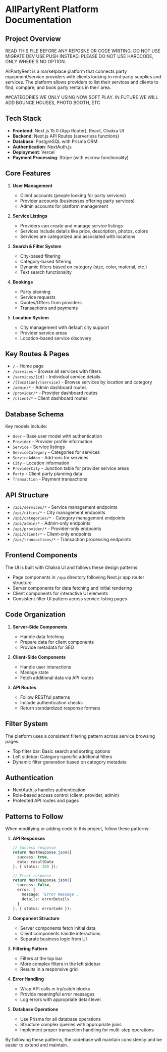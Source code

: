 # AllPartyRent Platform Documentation

## Project Overview

READ THIS FILE BEFORE ANY REPOSNE OR CODE WRITING.
DO NOT USE MIGRATE DEV USE PUSH INSTEAD.
PLEASE DO NOT USE HARDCODE, ONLY WHERE'S NO OPTION.

AllPartyRent is a marketplace platform that connects party equipment/service providers with clients looking to rent party supplies and services. The platform allows providers to list their services and clients to find, compare, and book party rentals in their area.

##CATEGORIES
WE ONLY USING NOW SOFT PLAY. IN FUTURE WE WILL ADD 
BOUNCE HOUSES, PHOTO BOOTH, ETC

## Tech Stack

- **Frontend**: Next.js 15.0 (App Router), React, Chakra UI
- **Backend**: Next.js API Routes (serverless functions)
- **Database**: PostgreSQL with Prisma ORM
- **Authentication**: NextAuth.js
- **Deployment**: Vercel
- **Payment Processing**: Stripe (with escrow functionality)

## Core Features

1. **User Management**
   - Client accounts (people looking for party services)
   - Provider accounts (businesses offering party services)
   - Admin accounts for platform management

2. **Service Listings**
   - Providers can create and manage service listings
   - Services include details like price, description, photos, colors
   - Services are categorized and associated with locations

3. **Search & Filter System**
   - City-based filtering
   - Category-based filtering
   - Dynamic filters based on category (size, color, material, etc.)
   - Text search functionality

4. **Bookings**
   - Party planning
   - Service requests
   - Quotes/Offers from providers
   - Transactions and payments

5. **Location System**
   - City management with default city support
   - Provider service areas
   - Location-based service discovery

## Key Routes & Pages

- `/` - Home page
- `/services` - Browse all services with filters
- `/services/[id]` - Individual service details
- `/[location]/[service]` - Browse services by location and category
- `/admin/*` - Admin dashboard routes
- `/provider/*` - Provider dashboard routes
- `/client/*` - Client dashboard routes

## Database Schema

Key models include:
- `User` - Base user model with authentication
- `Provider` - Provider profile information
- `Service` - Service listings
- `ServiceCategory` - Categories for services
- `ServiceAddon` - Add-ons for services
- `City` - Location information
- `ProviderCity` - Junction table for provider service areas
- `Party` - Client party planning data
- `Transaction` - Payment transactions

## API Structure

- `/api/services/*` - Service management endpoints
- `/api/cities/*` - City management endpoints
- `/api/categories/*` - Category management endpoints
- `/api/admin/*` - Admin-only endpoints
- `/api/provider/*` - Provider-only endpoints
- `/api/client/*` - Client-only endpoints
- `/api/transactions/*` - Transaction processing endpoints

## Frontend Components

The UI is built with Chakra UI and follows these design patterns:
- Page components in `/app` directory following Next.js app router structure
- Server components for data fetching and initial rendering
- Client components for interactive UI elements
- Consistent filter UI pattern across service listing pages

## Code Organization

1. **Server-Side Components**
   - Handle data fetching
   - Prepare data for client components
   - Provide metadata for SEO

2. **Client-Side Components**
   - Handle user interactions
   - Manage state
   - Fetch additional data via API routes

3. **API Routes**
   - Follow RESTful patterns
   - Include authentication checks
   - Return standardized response formats
   
## Filter System

The platform uses a consistent filtering pattern across service browsing pages:
- Top filter bar: Basic search and sorting options
- Left sidebar: Category-specific additional filters
- Dynamic filter generation based on category metadata

## Authentication

- NextAuth.js handles authentication
- Role-based access control (client, provider, admin)
- Protected API routes and pages

## Patterns to Follow

When modifying or adding code to this project, follow these patterns:

1. **API Responses**
   ```typescript
   // Success response
   return NextResponse.json({ 
     success: true, 
     data: resultData 
   }, { status: 200 });
   
   // Error response
   return NextResponse.json({ 
     success: false, 
     error: { 
       message: 'Error message', 
       details: errorDetails 
     } 
   }, { status: errorCode });
   ```

2. **Component Structure**
   - Server components fetch initial data
   - Client components handle interactions
   - Separate business logic from UI

3. **Filtering Pattern**
   - Filters at the top bar
   - More complex filters in the left sidebar
   - Results in a responsive grid

4. **Error Handling**
   - Wrap API calls in try/catch blocks
   - Provide meaningful error messages
   - Log errors with appropriate detail level

5. **Database Operations**
   - Use Prisma for all database operations
   - Structure complex queries with appropriate joins
   - Implement proper transaction handling for multi-step operations

By following these patterns, the codebase will maintain consistency and be easier to extend and maintain. 